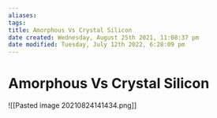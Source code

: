 ```yaml
---
aliases: 
tags: 
title: Amorphous Vs Crystal Silicon
date created: Wednesday, August 25th 2021, 11:08:37 pm
date modified: Tuesday, July 12th 2022, 6:28:09 pm
---
```


# Amorphous Vs Crystal Silicon

![[Pasted image 20210824141434.png]]